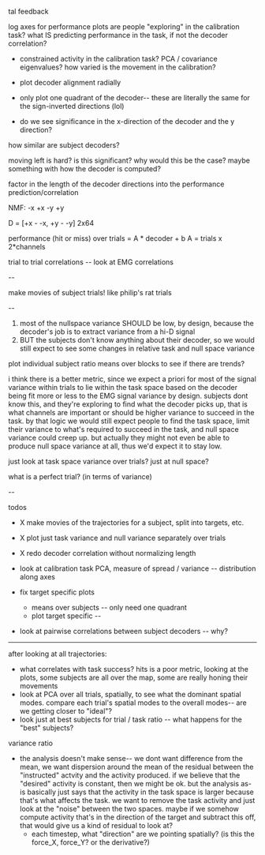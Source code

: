 tal feedback

log axes for performance plots
are people "exploring" in the calibration task?
what IS predicting performance in the task, if not the decoder correlation?
- constrained activity in the calibration task? PCA / covariance eigenvalues? how varied is the movement in the calibration?

- plot decoder alignment radially
- only plot one quadrant of the decoder-- these are literally the same for the sign-inverted directions (lol)
- do we see significance in the x-direction of the decoder and the y direction?

how similar are subject decoders?

moving left is hard? is this significant? why would this be the case? maybe something with how the decoder is computed?

factor in the length of the decoder directions into the performance prediction/correlation


NMF:
-x
+x
-y
+y

D = [+x - -x, +y - -y] 2x64

performance (hit or miss) over trials = A * decoder + b
A = trials x 2*channels

trial to trial correlations -- look at EMG correlations

-- 

make movies of subject trials! like philip's rat trials

-- 

1. most of the nullspace variance SHOULD be low, by design, because the decoder's job is to extract variance from a hi-D signal
2. BUT the subjects don't know anything about their decoder, so we would still expect to see some changes in relative task and null space variance

plot individual subject ratio means over blocks to see if there are trends?

i think there is a better metric, since we expect a priori for most of the signal variance within trials to lie within the task space based on the decoder being fit more or less to the EMG signal variance by design. subjects dont know this, and they're exploring to find what the decoder picks up, that is what channels are important or should be higher variance to succeed in the task. by that logic we would still expect people to find the task space, limit their variance to what's required to succeed in the task, and null space variance could creep up. but actually they might not even be able to produce null space variance at all, thus we'd expect it to stay low. 

just look at task space variance over trials? just at null space?

what is a perfect trial? (in terms of variance)

-- 

todos

- X make movies of the trajectories for a subject, split into targets, etc.
- X plot just task variance and null variance separately over trials
- X redo decoder correlation without normalizing length 
- look at calibration task PCA, measure of spread / variance -- distribution along axes

- fix target specific plots
    - means over subjects -- only need one quadrant
    - plot target specific -- 
- look at pairwise correlations between subject decoders -- why?

--- 

after looking at all trajectories:

- what correlates with task success? hits is a poor metric, looking at the plots, some subjects are all over the map, some are really honing their movements
- look at PCA over all trials, spatially, to see what the dominant spatial modes. compare each trial's spatial modes to the overall modes-- are we getting closer to "ideal"?
- look just at best subjects for trial / task ratio -- what happens for the "best" subjects? 

variance ratio
- the analysis doesn't make sense-- we dont want difference from the mean, we want dispersion around the mean of the residual between the "instructed" actvity and the activity produced. if we believe that the "desired" activity is constant, then we might be ok. but the analysis as-is basically just says that the activity in the task space is larger because that's what affects the task. we want to remove the task activity and just look at the "noise" between the two spaces. maybe if we somehow compute activity that's in the direction of the target and subtract this off, that would give us a kind of residual to look at?
    - each timestep, what "direction" are we pointing spatially? (is this the force_X, force_Y? or the derivative?)